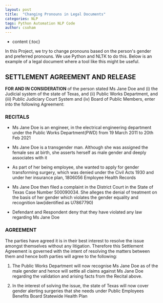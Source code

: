 ```yaml
---
layout: post
title:  "Changing Pronouns in Legal Documents"
categories: NLP  
tags: Python Automation NLP Code
author: csoham
---
```


* content
{:toc}

In this Project, we try to change pronouns based on the person's gender and preferred pronouns. We use Python and NLTK to do this. Below is an example of a legal document where a tool like this might be useful.





## SETTLEMENT AGREEMENT AND RELEASE

**FOR AND IN CONSIDERATION** of the person stated Ms Jane Doe and (i) the Judicial system of the state of Texas, and (ii) Public Works Department, and (iii) Public Judiciary Court System and (iv) Board of Public Members, enter into the following Agreement:

### RECITALS

- Ms Jane Doe is an engineer, in the electrical engineering department under the Public Works Department(PWD) from 19 March 2011 to 20th Feb 2021

- Ms Jane Doe is a transgender man. Although she was assigned the female sex at birth, she asserts herself as male gender and deeply associates with it

- As part of her being employee, she wanted to apply for gender transforming surgery, which was denied under the Civil Acts 1930 and under her insurance plan, 1806056 Employee Health Records

- Ms Jane Doe then filed a complaint in the District Court in the State of Texas Case Number 500090034. She alleges the denial of treatment on the basis of her gender which violates the gender equality and recognition law(identified as U7867790)

- Defendant and Respondent deny that they have violated any law regarding Ms Jane Doe

### AGREEMENT

The parties have agreed it is in their best interest to resolve the issue amongst themselves without any litigation. Therefore this Settlement Agreement is governed with the intent of resolving the matters between them and hence both parties will agree to the following:

1. The Public Works Department will now recognise Ms Jane Doe as of the male gender and hence will settle all claims against Ms Jane Doe regarding the validation and arising facts from the Recital above.

2. In the interest of solving the issue, the state of Texas will now cover gender alerting surgeries that she needs under Public Employees Benefits Board Statewide Health Plan
